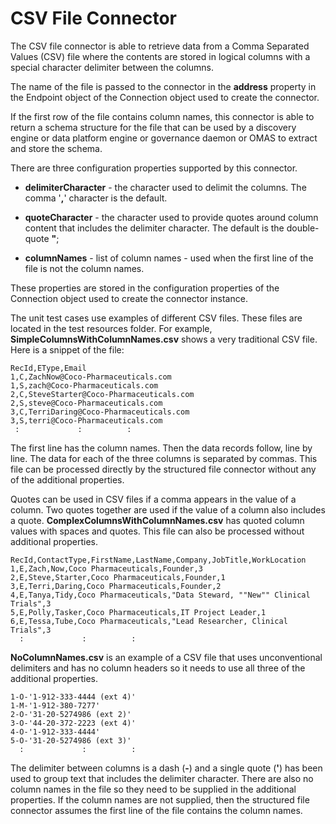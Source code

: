 <!-- SPDX-License-Identifier: CC-BY-4.0 -->
<!-- Copyright Contributors to the ODPi Egeria project. -->

# CSV File Connector

The CSV file connector is able to retrieve data from a
Comma Separated Values (CSV) file where the contents are stored in logical columns
with a special character delimiter between the columns.

The name of the file is passed to the connector in the **address**
property in the Endpoint object of the Connection object used to create the connector.

If the first row of the file contains column names,
this connector is able to return a schema structure for the file
that can be used by a discovery engine or data platform engine or
governance daemon or OMAS to extract and store the schema.

There are three configuration properties supported by this connector.

* **delimiterCharacter** - the character used to delimit the columns.
  The comma '**,**' character is the default.
  
* **quoteCharacter** - the character used to provide quotes around
  column content that includes the delimiter character.  The default is the double-quote **"**;
  
* **columnNames** - list of column names - used when the first line of the
  file is not the column names.

These properties are stored in the configuration properties of the Connection object used to create the connector instance.

The unit test cases use examples of different CSV files.  These files are located in the
test resources folder.  For example, **SimpleColumnsWithColumnNames.csv** shows a very traditional
CSV file.  Here is a snippet of the file:

```text
RecId,EType,Email
1,C,ZachNow@Coco-Pharmaceuticals.com
1,S,zach@Coco-Pharmaceuticals.com
2,C,SteveStarter@Coco-Pharmaceuticals.com
2,S,steve@Coco-Pharmaceuticals.com
3,C,TerriDaring@Coco-Pharmaceuticals.com
3,S,terri@Coco-Pharmaceuticals.com
 :             :          :
```

The first line has the column names.  Then the data records follow, line by line.
The data for each of the three columns is
separated by commas.   This file can be processed directly by the structured file connector without
any of the additional properties.

Quotes can be used in CSV files if a comma appears in the value of a column.  Two quotes together are
used if the value of a column also includes a quote.  **ComplexColumnsWithColumnNames.csv**
has quoted column values with spaces and quotes.  This file can also be processed without additional properties.

```text
RecId,ContactType,FirstName,LastName,Company,JobTitle,WorkLocation
1,E,Zach,Now,Coco Pharmaceuticals,Founder,3
2,E,Steve,Starter,Coco Pharmaceuticals,Founder,1
3,E,Terri,Daring,Coco Pharmaceuticals,Founder,2
4,E,Tanya,Tidy,Coco Pharmaceuticals,"Data Steward, ""New"" Clinical Trials",3
5,E,Polly,Tasker,Coco Pharmaceuticals,IT Project Leader,1
6,E,Tessa,Tube,Coco Pharmaceuticals,"Lead Researcher, Clinical Trials",3
  :             :          :
```

**NoColumnNames.csv** is an example of a CSV file that uses unconventional delimiters and has no column
headers so it needs to use all three of the additional properties.

```text
1-O-'1-912-333-4444 (ext 4)'
1-M-'1-912-380-7277'
2-O-'31-20-5274986 (ext 2)'
3-O-'44-20-372-2223 (ext 4)'
4-O-'1-912-333-4444'
5-O-'31-20-5274986 (ext 3)'
  :             :          :
```

The delimiter between columns is a dash (**-**) and a single quote (**'**) has been used to group text that includes the
delimiter character.  There are also no column names in the file so they need to be supplied in the additional
properties.  If the column names are not supplied, then the structured file connector assumes the first
line of the file contains the column names.